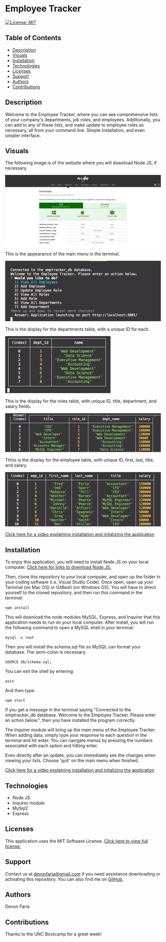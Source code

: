 # Employee Tracker

[![License: MIT](https://img.shields.io/badge/License-MIT-yellow.svg)](https://opensource.org/licenses/MIT)

## Table of Contents

* [Description](#description)
* [Visuals](#visuals)
* [Installation](#installation)
* [Technologies](#technologies)
* [Licenses](#licenses)
* [Support](#support)
* [Authors](#authors)
* [Contributions](#contributions)

## Description

Welcome to the Employee Tracker, where you can see comprehensive lists of your company's departments, job roles, and employees. Additionally, you can add to any of these lists, and make update to employee roles as necessary, all from your command line. SImple installation, and even simpler interface. 

## Visuals

The following image is of the website where you will download Node JS, if necessary.

![node j s website](./images/Download-Node-js.png)

This is the appearance of the main menu in the terminal.

![main menu](./images/main-menu.png)

This is the display for the departments table, with a unique ID for each.

![departments table display](./images/departments.png)

This is the display for the roles table, with unique ID, title, department, and salary fields.

![roles table display](./images/roles.png)

Thhis is the display for the employee table, with unique ID, first, last, title, and salary.

![employee table display](./images/employees.png)

[Click here for a video explaining installation and initalizing the application](https://drive.google.com/drive/folders/1t82iAdKtW-BBx0jmapCqC82QJS31dJ_F?usp=sharing)

## Installation

To enjoy this application, you will need to install Node JS on your local computer. [Click here for links to download Node JS.](https://nodejs.org/en/download/)

Then, clone this repository to your local computer, and open up the folder in your coding software (i.e. Visual Studio Code). Once open, open up your Terminal (on Mac OS) or GitBash (on Windows OS). You will have to direct yourself to the cloned repository, and then run this command in the terminal: 

`npm install`

This will download the node modules MySQL, Express, and Inquirer that this application needs to run on your local computer. After install, you will run the following command to open a MySQL shell in your terminal: 

`mysql -u root` 

Then you will install the schema.sql file so MySQL can format your database. The semi-colon is necessary.

`SOURCE db/schema.sql;`

You can exit the shell by entering:

`exit`

And then type:

```npm start```

If you get a message in the terminal saying "Connected to the emptracker_db database.
Welcome to the Employee Tracker. Please enter an action below.", then you have installed the program correctly.  

The Inquirer module will bring up the main menu of the Employee Tracker. When adding data, simply type your response to each question in the terminal and hit enter. You can navigate menus by pressing the numbers associated with each option and hitting enter.

Even directly after an update, you can immediately see the changes when viewing your lists. Choose 'quit' on the main menu when finished.

[Click here for a video explaining installation and initalizing the application](https://drive.google.com/drive/folders/1t82iAdKtW-BBx0jmapCqC82QJS31dJ_F?usp=sharing)

## Technologies

* Node JS
* Inquirer module
* MySql2
* Express

## Licenses

This application uses the MIT Software License. [Click here to view full license.](LICENSE)

## Support

Contact us at devonfaria@gmail.com if you need assistance downloading or activating this repository. You can also find me on [GitHub.](https://github.com/devonfaria)

## Authors

Devon Faria

## Contributions

Thanks to the UNC Bootcamp for a great week!